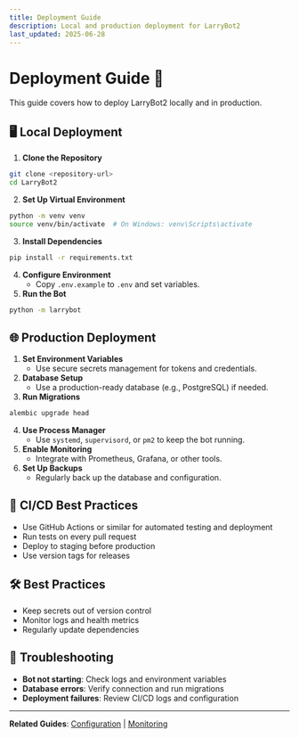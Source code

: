 ```yaml
---
title: Deployment Guide
description: Local and production deployment for LarryBot2
last_updated: 2025-06-28
---
```


# Deployment Guide 🚀

This guide covers how to deploy LarryBot2 locally and in production.

## 🖥️ Local Deployment

1. **Clone the Repository**
```bash
git clone <repository-url>
cd LarryBot2
```
2. **Set Up Virtual Environment**
```bash
python -m venv venv
source venv/bin/activate  # On Windows: venv\Scripts\activate
```
3. **Install Dependencies**
```bash
pip install -r requirements.txt
```
4. **Configure Environment**
   - Copy `.env.example` to `.env` and set variables.
5. **Run the Bot**
```bash
python -m larrybot
```

## 🌐 Production Deployment

1. **Set Environment Variables**
   - Use secure secrets management for tokens and credentials.
2. **Database Setup**
   - Use a production-ready database (e.g., PostgreSQL) if needed.
3. **Run Migrations**
```bash
alembic upgrade head
```
4. **Use Process Manager**
   - Use `systemd`, `supervisord`, or `pm2` to keep the bot running.
5. **Enable Monitoring**
   - Integrate with Prometheus, Grafana, or other tools.
6. **Set Up Backups**
   - Regularly back up the database and configuration.

## 🔄 CI/CD Best Practices
- Use GitHub Actions or similar for automated testing and deployment
- Run tests on every pull request
- Deploy to staging before production
- Use version tags for releases

## 🛠️ Best Practices
- Keep secrets out of version control
- Monitor logs and health metrics
- Regularly update dependencies

## 🚨 Troubleshooting
- **Bot not starting**: Check logs and environment variables
- **Database errors**: Verify connection and run migrations
- **Deployment failures**: Review CI/CD logs and configuration

---

**Related Guides**: [Configuration](../../getting-started/configuration.md) | [Monitoring](../../deployment/monitoring.md) 